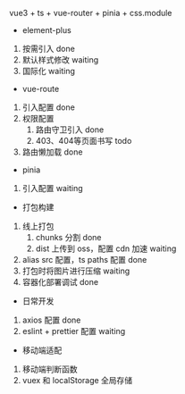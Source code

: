 vue3 + ts + vue-router + pinia + css.module 

- element-plus 
1. 按需引入 done
2. 默认样式修改 waiting
3. 国际化 waiting

- vue-route
1. 引入配置 done
2. 权限配置
    1. 路由守卫引入 done
    2. 403、404等页面书写 todo
3. 路由懒加载 done

- pinia 
1. 引入配置 waiting

- 打包构建
1. 线上打包
    1. chunks 分割 done
    2. dist 上传到 oss，配置 cdn 加速 waiting
2. alias src 配置，ts paths 配置 done
3. 打包时将图片进行压缩 waiting
4. 容器化部署调试 done

- 日常开发
1. axios 配置 done
2. eslint + prettier 配置 waiting

- 移动端适配
1. 移动端判断函数
2. vuex 和 localStorage 全局存储
